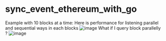 # sync_event_ethereum_with_go
Example with 10 blocks at a time:
Here is performance for listening parallel and sequential ways in each blocks
![image](https://user-images.githubusercontent.com/114461358/215317290-3fa262ec-9783-417f-8fa6-5f33b0860f84.png)
What if I query block parallelly ?
![image](https://user-images.githubusercontent.com/114461358/215317401-db3745e0-ef2a-4337-9643-ba13e0de5019.png)
